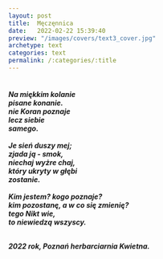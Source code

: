 ```yaml
---
layout: post
title:  Męczęnnica
date:   2022-02-22 15:39:40
preview: "/images/covers/text3_cover.jpg"
archetype: text
categories: text
permalink: /:categories/:title
---
```

<h5>
<p style="text-indent: 6%; ">
<br/>
	Na miękkim kolanie<br/>
	pisane konanie.<br/>
	nie Koran poznaje<br/>
	lecz siebie<br/>
	samego.<br/>
	<br/>
	Je sień duszy mej;<br/>
	zjada ją - smok,<br/>
	niechaj wyżre chaj,<br/>
	który ukryty w głębi<br/>
	zostanie.<br/>
	<br/>
	Kim jestem? kogo poznaje?<br/>
	kim pozostanę, a w co się zmienię?<br/>
	tego Nikt wie,<br/>
	to niewiedzą wszyscy.<br/>
<br/>

2022 rok, Poznań herbarciarnia Kwietna.